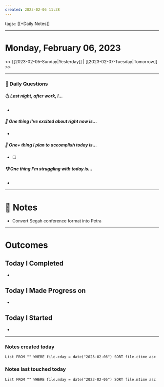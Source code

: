 ```yaml
---
created: 2023-02-06 11:38
---
```

tags:: [[+Daily Notes]]

---

# Monday, February 06, 2023
	
<< [[2023-02-05-Sunday|Yesterday]] | [[2023-02-07-Tuesday|Tomorrow]] >>

---
### 📅 Daily Questions
##### 🌜 Last night, after work, I...
- 

##### 🙌 One thing I've excited about right now is...
- 

##### 🚀 One+ thing I plan to accomplish today is...
- [ ] 

##### 👎 One thing I'm struggling with today is...
- 

---
# 📝 Notes

- Convert Segah conference format into Petra

---
# Outcomes

## Today I Completed
- 

## Today I Made Progress on
-  

## Today I Started
- 


---
### Notes created today
```dataview
List FROM "" WHERE file.cday = date("2023-02-06") SORT file.ctime asc
```

### Notes last touched today
```dataview
List FROM "" WHERE file.mday = date("2023-02-06") SORT file.mtime asc
```